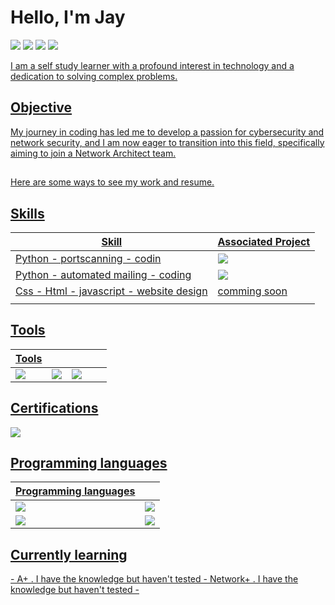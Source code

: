 # Hello, I'm Jay
<a href="https://linkedin.com/in/-smith-b7454926a"><img src="https://img.shields.io/badge/-LinkedIn-0072b1?&style=for-the-badge&logo=linkedin&logoColor=white" /></a>
<a href="https://profile.indeed.com/p/jimils-lyk85j4"><img src="https://img.shields.io/badge/-Indeed-003A9B?&style=for-the-badge&logo=Indeed&logoColor=white" /></a>
<a href="https://www.codewars.com/users/JaysHomeLab"><img src="https://img.shields.io/badge/-Codewars-B1361E?&style=for-the-badge&logo=Codewars&logoColor=white" /></a>
<a href="https://app.hackthebox.com/profile/1966951"><img src="https://img.shields.io/badge/-Hack%20The%20Box-9FEF00?&style=for-the-badge&logo=Hack%20The%20Box&logoColor=white" />


I am a self study learner with a profound interest in technology and a dedication to solving complex problems.

## Objective

My journey in coding has led me to develop a passion for cybersecurity and network security, and I am now eager to transition into this field, specifically aiming to join a Network Architect team.

##

Here are some ways to see my work and resume.

## Skills

| Skill                                         | Associated Project                                              |
|-----------------------------------------------|---------------------------------------------------------------- |
| Python - portscanning - codin                 | <a href="https://github.com/JaysHomeLab/Port_scanner"><img src="https://img.shields.io/badge/-GitHub-181717?&style=for-the-badge&logo=GitHub&logoColor=white" /></a> |
| Python - automated mailing - coding           | <a href="https://github.com/JaysHomeLab/Python_Mailing-Client"><img src="https://img.shields.io/badge/-GitHub-181717?&style=for-the-badge&logo=GitHub&logoColor=white" /></a> |
| Css - Html - javascript - website design      |  comming soon                                                   |
|                                               |                                                                 |

## Tools

|       Tools         |                     |                     |                       |                       |                                                                                   
|---------------------|---------------------|---------------------|-----------------------|---------------------- |
|<img src="https://img.shields.io/badge/-Wireshark-1679A7?&style=for-the-badge&logo=Wireshark&logoColor=white" /> | <img src="https://img.shields.io/badge/-Visual%20Studio%20Code-0078d7?&style=for-the-badge&logo=visual%20studio%20code&logoColor=white" /> | <img src="https://img.shields.io/badge/-PyCharm-000000?&style=for-the-badge&logo=PyCharm&logoColor=white" /> |




## Certifications
<div>
<img src="https://img.shields.io/badge/-Security%2B-FF0000?&style=for-the-badge&logo=CompTIA&logoColor=white" />
</div>

## Programming languages
|       Programming languages                   |                                                                 |
|-----------------------------------------------|---------------------------------------------------------------- |
| <img src="https://img.shields.io/badge/-Python-3776AB?&style=for-the-badge&logo=Python&logoColor=white" /> | <img src="https://img.shields.io/badge/-CSS-1572B6?&style=for-the-badge&logo=CSS3&logoColor=white" /> |
| <img src="https://img.shields.io/badge/-JavaScript-F7DF1E?&style=for-the-badge&logo=JavaScript&logoColor=black" /> | <img src="https://img.shields.io/badge/-HTML-E34F26?&style=for-the-badge&logo=HTML5&logoColor=white" /> |



## Currently learning 
<div>
- A+ . I have the knowledge but haven't tested
- Network+ . I have the knowledge but haven't tested
- 

</div>
